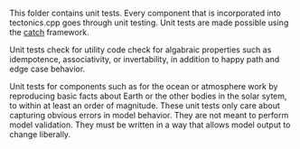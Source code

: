 This folder contains unit tests. Every component that is incorporated into tectonics.cpp goes through unit testing. Unit tests are made possible using the [catch](https://github.com/catchorg/Catch2) framework. 

Unit tests check for utility code check for algabraic properties such as idempotence, associativity, or invertability, in addition to happy path and edge case behavior. 

Unit tests for components such as for the ocean or atmosphere work by reproducing basic facts about Earth or the other bodies in the solar sytem, to within at least an order of magnitude. These unit tests only care about capturing obvious errors in model behavior. They are not meant to perform model validation. They must be written in a way that allows model output to change liberally. 